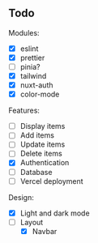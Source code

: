 ## Todo

Modules:

- [x] eslint
- [x] prettier
- [ ] pinia?
- [x] tailwind
- [x] nuxt-auth
- [x] color-mode

Features:

- [ ] Display items
- [ ] Add items
- [ ] Update items
- [ ] Delete items
- [x] Authentication
- [ ] Database
- [ ] Vercel deployment

Design:

- [x] Light and dark mode
- [ ] Layout
  - [x] Navbar
